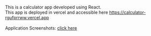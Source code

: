This is a calculator app developed using React.<br/>
This app is deployed in vercel and accessible here https://calculator-rgufprrww.vercel.app
<br/><br/>
Application Screenshots: <a href="https://onedrive.live.com/?authkey=%21AKp34UC76mqGTxg&cid=D202D94F33019A23&id=D202D94F33019A23%21476&parId=D202D94F33019A23%21474&o=OneUp">click here</a>
